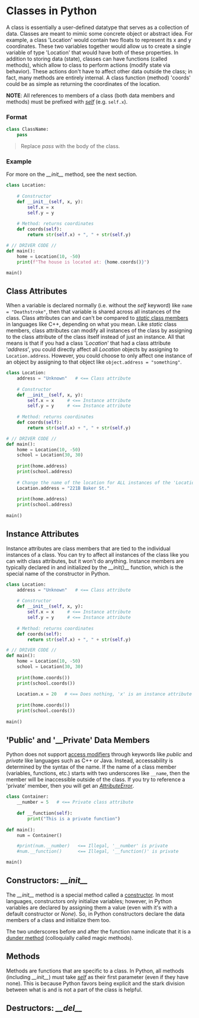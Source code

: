 # Classes in Python
A class is essentially a user-defined datatype that serves as a collection of data. 
Classes are meant to mimic some concrete object or abstract idea. For example, a class 'Location' would contain two floats to represent its x and y coordinates.
These two variables together would allow us to create a single variable of type 'Location' that would have both of these properties. In addition to storing data (state), 
classes can have functions (called methods), which allow to class to perform actions (modify state via behavior). These actions don't have to affect other data outside 
the class; in fact, many methods are entirely internal. A class function (method) 'coords' could be as simple as returning the coordinates of the location.

**NOTE**: All references to members of a class (both data members and methods) must be prefixed with [_self_](https://www.programiz.com/article/python-self-why) (e.g. `self.x`).
### Format
```Python
class ClassName:
    pass
```
> Replace _pass_ with the body of the class.

### Example
For more on the _\_\_init\_\__ method, see the next section.

```Python
class Location:
    
    # Constructor
    def __init__(self, x, y):
        self.x = x
        self.y = y
    
    # Method: returns coordinates
    def coords(self):
        return str(self.x) + ", " + str(self.y)

# // DRIVER CODE //
def main():
    home = Location(10, -50)
    print(f"The house is located at: {home.coords()}")

main()
```

## Class Attributes
When a variable is declared normally (i.e. without the _self_ keyword) like `name = "Deathstroke"`, then that variable is shared across all instances of the class.
Class attributes can and can't be compared to [_static_ class members](https://www.tutorialspoint.com/cplusplus/cpp_static_members.htm) in languages like C++, depending
on what you mean. Like _static_ class members, class attributes can modify all instances of the class by assigning to the class attribute of the class itself instead of 
just an instance. All that means is that if you had a class '_Location_' that had a class attribute '_address_', you could directly affect all _Location_ objects by assigning
to `Location.address`. However, you could choose to only affect one instance of an object by assigning to that object like `object.address = "something"`.

```Python
class Location:
    address = "Unknown"   # <== Class attribute
    
    # Constructor
    def __init__(self, x, y): 
        self.x = x     # <== Instance attribute
        self.y = y     # <== Instance attribute
    
    # Method: returns coordinates
    def coords(self):
        return str(self.x) + ", " + str(self.y)

# // DRIVER CODE //
def main():
    home = Location(10, -50)
    school = Location(30, 30)
    
    print(home.address)
    print(school.address)
    
    # Change the name of the location for ALL instances of the 'Location' class
    Location.address = "221B Baker St."
    
    print(home.address)
    print(school.address)
    
main()
```

## Instance Attributes
Instance attributes are class members that are tied to the individual instances of a class. You can try to affect all instances of the class like you can with
class attributes, but it won't do anything. Instance members are typically declared in and initialized by the  _\_\_init()\_\__ function, which is the special name of
the constructor in Python.

```Python
class Location:
    address = "Unknown"   # <== Class attribute
    
    # Constructor
    def __init__(self, x, y): 
        self.x = x     # <== Instance attribute
        self.y = y     # <== Instance attribute
    
    # Method: returns coordinates
    def coords(self):
        return str(self.x) + ", " + str(self.y)

# // DRIVER CODE //
def main():
    home = Location(10, -50)
    school = Location(30, 30)
    
    print(home.coords())
    print(school.coords())
    
    Location.x = 20   # <== Does nothing, 'x' is an instance attribute
    
    print(home.coords())
    print(school.coords())
    
main()
```

## 'Public' and '\_\_Private' Data Members
Python does not support [access modifiers](https://www.geeksforgeeks.org/access-modifiers-in-c/) through keywords like _public_ and _private_ like languages such as 
C++ or Java. Instead, accessability is determined by the syntax of the name. If the name of a class member (variables, functions, etc.) starts with two underscores 
like `__name`, then the member will be inaccessible outside of the class. If you try to reference a 'private' member, then you will get an [_AttributeError_](https://www.geeksforgeeks.org/python-attributeerror/).

```Python
class Container:
    __number = 5   # <== Private class attribute
    
    def __function(self):
        print("This is a private function")
  
def main():  
    num = Container()

    #print(num.__number)   <== Illegal, '__number' is private
    #num.__function()      <== Illegal, '__function()' is private

main()
```

## Constructors: _\_\_init\_\__
The  _\_\_init\_\__ method is a special method called a [constructor](https://www.geeksforgeeks.org/constructors-in-python/). In most languages, constructors
only initialize variables; however, in Python variables are declared by assigning them a value (even with it's with a default constructor or _None_). So, in Python 
constructors declare the data members of a class and initialize them too.

The two underscores before and after the function name indicate that it is a [dunder method](https://www.geeksforgeeks.org/dunder-magic-methods-python/) (colloquially called
magic methods).

## Methods
Methods are functions that are specific to a class. In Python, all methods (including _\_\_init\_\__) must take [_self_](https://www.programiz.com/article/python-self-why) 
as their first parameter (even if they have none). This is because Python favors being explicit and the stark division between what is and is not a part of the class is helpful.

## Destructors: _\_\_del\_\__
